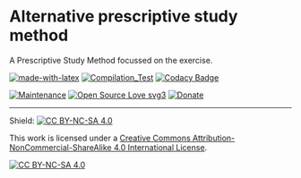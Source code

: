 
# Alternative prescriptive study method

A Prescriptive Study Method focussed on the exercise.

[![made-with-latex](https://img.shields.io/badge/Made%20with-LaTeX-1f425f.svg)](https://www.latex-project.org/)
[![Compilation_Test](https://github.com/R0mb0/Alternative-prescriptive-study-method/actions/workflows/Compilation_Test.yml/badge.svg)](https://github.com/R0mb0/Alternative-prescriptive-study-method/actions/workflows/Compilation_Test.yml)
[![Codacy Badge](https://app.codacy.com/project/badge/Grade/fc9042393f6a4d3f95101d5332e85d32)](https://app.codacy.com/gh/R0mb0/Alternative-prescriptive-study-method/dashboard?utm_source=gh&utm_medium=referral&utm_content=&utm_campaign=Badge_grade)

[![Maintenance](https://img.shields.io/badge/Maintained%3F-yes-green.svg)](https://github.com/R0mb0/Alternative-prescriptive-study-method)
[![Open Source Love svg3](https://badges.frapsoft.com/os/v3/open-source.svg?v=103)](https://github.com/R0mb0/Alternative-prescriptive-study-method)
[![Donate](https://img.shields.io/badge/PayPal-Donate%20to%20Author-blue.svg)](http://paypal.me/R0mb0)

---

Shield: [![CC BY-NC-SA 4.0][cc-by-nc-sa-shield]][cc-by-nc-sa]

This work is licensed under a
[Creative Commons Attribution-NonCommercial-ShareAlike 4.0 International License][cc-by-nc-sa].

[![CC BY-NC-SA 4.0][cc-by-nc-sa-image]][cc-by-nc-sa]

[cc-by-nc-sa]: http://creativecommons.org/licenses/by-nc-sa/4.0/
[cc-by-nc-sa-image]: https://licensebuttons.net/l/by-nc-sa/4.0/88x31.png
[cc-by-nc-sa-shield]: https://img.shields.io/badge/License-CC%20BY--NC--SA%204.0-lightgrey.svg
